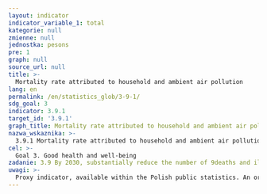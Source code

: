 ```yaml
---
layout: indicator
indicator_variable_1: total
kategorie: null
zmienne: null
jednostka: pesons
pre: 1
graph: null
source_url: null
title: >-
  Mortality rate attributed to household and ambient air pollution
lang: en
permalink: /en/statistics_glob/3-9-1/
sdg_goal: 3
indicator: 3.9.1
target_id: '3.9.1'
graph_title: Mortality rate attributed to household and ambient air pollution
nazwa_wskaznika: >-
  3.9.1 Mortality rate attributed to household and ambient air pollution
cel: >-
  Goal 3. Good health and well-being
zadanie: 3.9 By 2030, substantially reduce the number of 9deaths and illnesses from hazardous chemicals and air, water and soil pollution and contamination
uwagi: >-
  Proxy indicator, available within the Polish public statistics. An original indicator, adopted by the UN for monitoring target 3.9 of the 2030 Agenda is 3.9.1 Mortality rate attributed to household and ambient air pollution.
---
```

